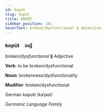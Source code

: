 ```yaml
---
id: kopüt
slug: kopüt
title: KOPÜT
sidebar_position: 161
hoverText: broken/dysfunctional § Adjective
---
```


### kopüt&emsp;<span kind="abugida">ɔʋ̆ʄ</span>

*broken/dysfunctional* **§** Adjective

**Verb**: to be broken/dysfunctional

**Noun**: brokenness/dysfunctionality

**Modifier**: broken/dysfunctional

German kaputt /kaˈpʊt/

*Germanic Language Family*